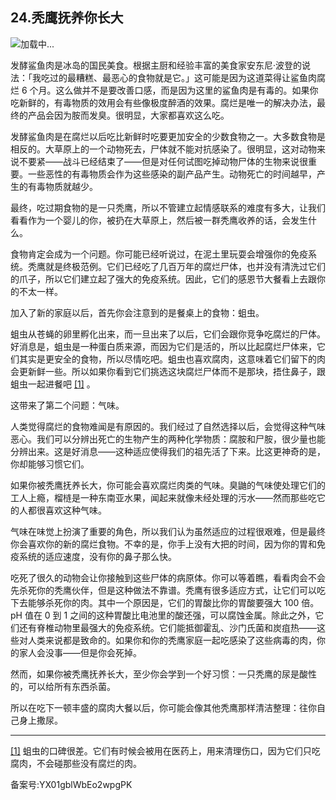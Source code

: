 ## 24.秃鹰抚养你长大
![](https://pic3.zhimg.com/v2-6d2d95166425d78e99ce0e19e95cb797_r.webp)加载中...

发酵鲨鱼肉是冰岛的国民美食。根据主厨和经验丰富的美食家安东尼·波登的说法：「我吃过的最糟糕、最恶心的食物就是它。」这可能是因为这道菜得让鲨鱼肉腐烂 6 个月。这么做并不是要改善口感，而是因为这里的鲨鱼肉是有毒的。如果你吃新鲜的，有毒物质的效用会有些像极度醉酒的效果。腐烂是唯一的解决办法，最终的产品会因为胺而发臭。很明显，大家都喜欢这么吃。



发酵鲨鱼肉是在腐烂以后吃比新鲜时吃要更加安全的少数食物之一。大多数食物是相反的。大草原上的一个动物死去，尸体就不能对抗感染了。很明显，这对动物来说不要紧——战斗已经结束了——但是对任何试图吃掉动物尸体的生物来说很重要。一些恶性的有毒物质会作为这些感染的副产品产生。动物死亡的时间越早，产生的有毒物质就越少。



最终，吃过期食物的是一只秃鹰，所以不管建立起情感联系的难度有多大，让我们看看作为一个婴儿的你，被扔在大草原上，然后被一群秃鹰收养的话，会发生什么。



食物肯定会成为一个问题。你可能已经听说过，在泥土里玩耍会增强你的免疫系统。秃鹰就是终极范例。它们已经吃了几百万年的腐烂尸体，也并没有清洗过它们的爪子，所以它们建立起了强大的免疫系统。因此，它们的感恩节大餐看上去跟你的不太一样。



加入了新的家庭以后，首先你会注意到的是餐桌上的食物：蛆虫。



蛆虫从苍蝇的卵里孵化出来，而一旦出来了以后，它们会跟你竞争吃腐烂的尸体。好消息是，蛆虫是一种蛋白质来源，而因为它们是活的，所以比起腐烂尸体来，它们其实是更安全的食物，所以尽情吃吧。蛆虫也喜欢腐肉，这意味着它们留下的肉会更新鲜一些。所以如果你看到它们挑选这块腐烂尸体而不是那块，捂住鼻子，跟蛆虫一起进餐吧
  [[1]](#zhu1) 。



这带来了第二个问题：气味。



人类觉得腐烂的食物难闻是有原因的。我们经过了自然选择以后，会觉得这种气味恶心。我们可以分辨出死亡的生物产生的两种化学物质：腐胺和尸胺，很少量也能分辨出来。这是好消息——这种适应使得我们的祖先活了下来。比这更神奇的是，你却能够习惯它们。



如果你被秃鹰抚养长大，你可能会喜欢腐烂肉类的气味。臭鼬的气味使处理它们的工人上瘾，榴梿是一种东南亚水果，闻起来就像未经处理的污水——然而那些吃它的人都很喜欢这种气味。



气味在味觉上扮演了重要的角色，所以我们认为虽然适应的过程很艰难，但是最终你会喜欢你的新的腐烂食物。不幸的是，你手上没有大把的时间，因为你的胃和免疫系统的适应速度，没有你的鼻子那么快。



吃死了很久的动物会让你接触到这些尸体的病原体。你可以等着瞧，看看肉会不会先杀死你的秃鹰伙伴，但是这种做法不靠谱。秃鹰有很多适应方式，让它们可以吃下去能够杀死你的肉。其中一个原因是，它们的胃酸比你的胃酸要强大 100 倍。pH 值在 0 到 1 之间的这种胃酸比电池里的酸还强，可以腐蚀金属。除此之外，它们还有脊椎动物里最强大的免疫系统。它们能抵御霍乱、沙门氏菌和炭疽热——这些对人类来说都是致命的。如果你和你的秃鹰家庭一起吃感染了这些病毒的肉，你的家人会没事——但是你会死掉。



然而，如果你被秃鹰抚养长大，至少你会学到一个好习惯：一只秃鹰的尿是酸性的，可以给所有东西杀菌。



所以在吃下一顿丰盛的腐肉大餐以后，你可能会像其他秃鹰那样清洁整理：往你自己身上撒尿。





---


[[1]](#zw1) 蛆虫的口碑很差。它们有时候会被用在医药上，用来清理伤口，因为它们只吃腐肉，不会碰那些没有腐烂的肉。



备案号:YX01gblWbEo2wpgPK

